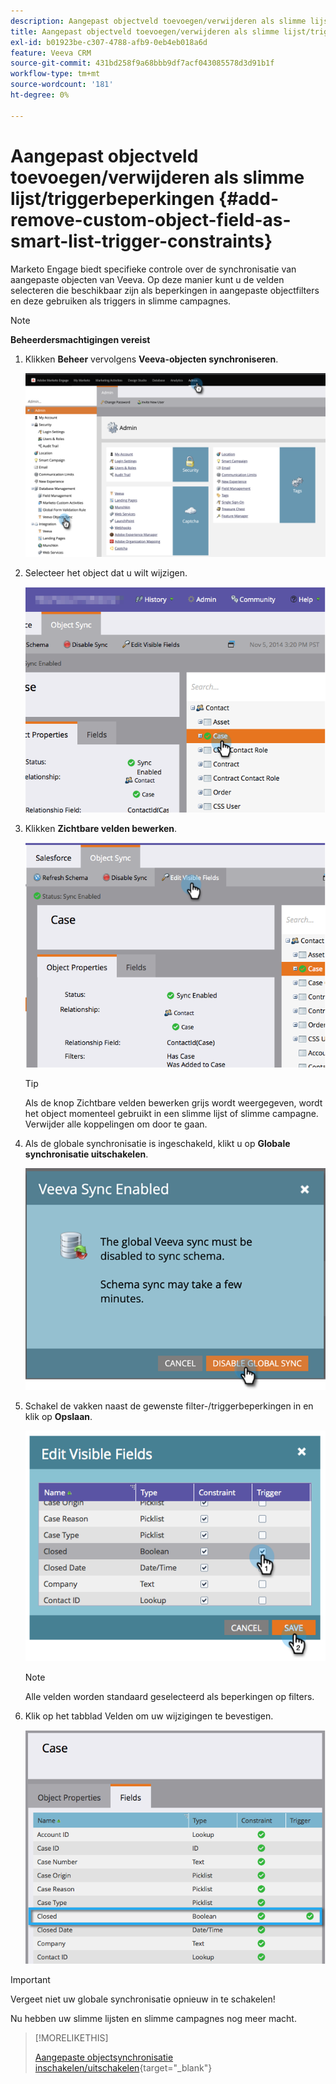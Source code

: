 ```yaml
---
description: Aangepast objectveld toevoegen/verwijderen als slimme lijst/triggerbeperkingen - Marketo Docs - Productdocumentatie
title: Aangepast objectveld toevoegen/verwijderen als slimme lijst/triggerbeperkingen
exl-id: b01923be-c307-4788-afb9-0eb4eb018a6d
feature: Veeva CRM
source-git-commit: 431bd258f9a68bbb9df7acf043085578d3d91b1f
workflow-type: tm+mt
source-wordcount: '181'
ht-degree: 0%

---
```


# Aangepast objectveld toevoegen/verwijderen als slimme lijst/triggerbeperkingen {#add-remove-custom-object-field-as-smart-list-trigger-constraints}

Marketo Engage biedt specifieke controle over de synchronisatie van aangepaste objecten van Veeva. Op deze manier kunt u de velden selecteren die beschikbaar zijn als beperkingen in aangepaste objectfilters en deze gebruiken als triggers in slimme campagnes.

>[!NOTE]
>
>**Beheerdersmachtigingen vereist**

1. Klikken **Beheer** vervolgens **Veeva-objecten synchroniseren**.

   ![](assets/add-remove-custom-object-field-as-smart-list-trigger-constraints-1.png)

1. Selecteer het object dat u wilt wijzigen.

   ![](assets/add-remove-custom-object-field-as-smart-list-trigger-constraints-2.png)

1. Klikken **Zichtbare velden bewerken**.

   ![](assets/add-remove-custom-object-field-as-smart-list-trigger-constraints-3.png)

   >[!TIP]
   >
   >Als de knop Zichtbare velden bewerken grijs wordt weergegeven, wordt het object momenteel gebruikt in een slimme lijst of slimme campagne. Verwijder alle koppelingen om door te gaan.

1. Als de globale synchronisatie is ingeschakeld, klikt u op **Globale synchronisatie uitschakelen**.

   ![](assets/add-remove-custom-object-field-as-smart-list-trigger-constraints-4.png)

1. Schakel de vakken naast de gewenste filter-/triggerbeperkingen in en klik op **Opslaan**.

   ![](assets/add-remove-custom-object-field-as-smart-list-trigger-constraints-5.png)

   >[!NOTE]
   >
   >Alle velden worden standaard geselecteerd als beperkingen op filters.

1. Klik op het tabblad Velden om uw wijzigingen te bevestigen.

   ![](assets/add-remove-custom-object-field-as-smart-list-trigger-constraints-6.png)

>[!IMPORTANT]
>
>Vergeet niet uw globale synchronisatie opnieuw in te schakelen!

Nu hebben uw slimme lijsten en slimme campagnes nog meer macht.

>[!MORELIKETHIS]
>
>[Aangepaste objectsynchronisatie inschakelen/uitschakelen](/help/marketo/product-docs/crm-sync/veeva-crm-sync/sync-details/enable-disable-custom-object-sync.md){target="_blank"}
